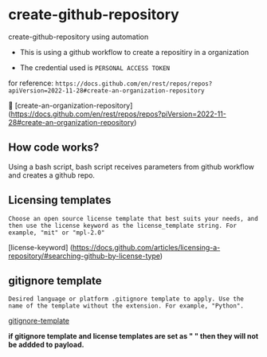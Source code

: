 # create-github-repository
create-github-repository using automation

* This is using a github workflow to create a repositiry in a organization

* The credential used is ``` PERSONAL ACCESS TOKEN ``` 

for reference: ``` https://docs.github.com/en/rest/repos/repos?apiVersion=2022-11-28#create-an-organization-repository ```

:pushpin:
[create-an-organization-repository] (https://docs.github.com/en/rest/repos/repos?piVersion=2022-11-28#create-an-organization-repository)

## How code works?
Using a bash script, bash script receives parameters from github workflow and creates a github repo.

## Licensing templates

```
Choose an open source license template that best suits your needs, and then use the license keyword as the license_template string. For example, "mit" or "mpl-2.0"
```
[license-keyword] (https://docs.github.com/articles/licensing-a-repository/#searching-github-by-license-type)

## gitignore template

```
Desired language or platform .gitignore template to apply. Use the name of the template without the extension. For example, "Python".
```
[gitignore-template](https://github.com/github/gitignore)

**if gitignore template and license templates are set as " " then they will not be addded to payload.** 
